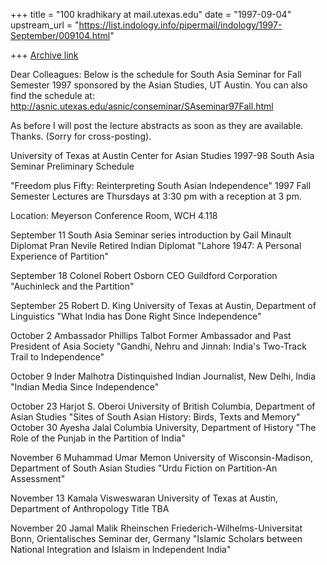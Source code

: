 +++
title = "100 kradhikary at mail.utexas.edu"
date = "1997-09-04"
upstream_url = "https://list.indology.info/pipermail/indology/1997-September/009104.html"

+++
[Archive link](https://list.indology.info/pipermail/indology/1997-September/009104.html)

Dear Colleagues:
        Below is the schedule for South Asia Seminar for Fall Semester
1997 sponsored by the Asian Studies, UT Austin. You can also find the
schedule at:
        http://asnic.utexas.edu/asnic/conseminar/SAseminar97Fall.html

As before I will post the lecture abstracts as soon as they are
available. Thanks.  (Sorry for cross-posting).

University of Texas at Austin
 Center for Asian Studies
1997-98 South Asia Seminar Preliminary Schedule

"Freedom plus Fifty:  Reinterpreting South Asian Independence"
1997 Fall Semester
Lectures are Thursdays at 3:30 pm with a reception at 3 pm.

 Location:  Meyerson Conference Room, WCH 4.118

September 11    South Asia Seminar series introduction by Gail Minault
Diplomat Pran Nevile
Retired Indian Diplomat
"Lahore 1947:  A Personal Experience of Partition"

September 18
Colonel Robert Osborn
CEO Guildford Corporation
"Auchinleck and the Partition"

September 25
Robert D. King
University of Texas at Austin, Department of Linguistics
"What India has Done Right Since Independence"

October 2
Ambassador Phillips Talbot
Former Ambassador and Past President of Asia Society
"Gandhi, Nehru and Jinnah:  India's Two-Track Trail to Independence"

October 9
Inder Malhotra
Distinquished Indian Journalist, New Delhi, India
"Indian Media Since Independence"

October 23
Harjot S. Oberoi
University of British Columbia, Department of Asian Studies
"Sites of South Asian History:  Birds, Texts and Memory"
October 30
Ayesha Jalal
Columbia University, Department of History
"The Role of the Punjab in the Partition of India"

November 6
Muhammad Umar Memon
University of Wisconsin-Madison, Department of South Asian Studies
"Urdu Fiction on Partition-An Assessment"

November 13
Kamala Visweswaran
University of Texas at Austin, Department of Anthropology
        Title TBA

November 20
Jamal Malik
Rheinschen Friederich-Wilhelms-Universitat Bonn, Orientalisches Seminar
der, Germany
"Islamic Scholars between National Integration and Islaism in Independent
India"






